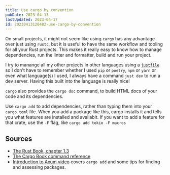 ```yaml
---
title: Use cargo by convention
pubDate: 2023-04-13
lastUpdated: 2023-04-17
id: 20230413120482-use-cargo-by-convention
---
```


On small projects, it might not seem like using `cargo` has any advantage over just using `rustc`, but it is useful to have the same workflow and tooling for all your Rust projects. This makes it really easy to know how to manage dependencies, run the linter and formatter, build and run your project.

I try to manange all my other projects in other languages using a [`justfile`](https://just.systems/man/en/) so I don't have to remember whether I used `pip` or `poetry`, `npm` or `yarn` or even what language(s) I used, I always have a command `just dev` to run a dev server. Having this built into the language is really nice!

`cargo` also provides the `cargo doc` command, to build HTML docs of your code and its dependencies.

Use `cargo add` to add dependencies, rather than typing them into your `cargo.toml` file. When you add a package like this, cargo installs it and tells you what features are installed and availablt. If you want to add a feature for that crate, use the `-F` flag, like `cargo add tokio -F macros`

## Sources

- [The Rust Book, chapter 1.3](https://rust-book.cs.brown.edu/ch01-03-hello-cargo.html#cargo-as-convention)
- [The Cargo Book command reference](https://doc.rust-lang.org/cargo/commands/cargo-doc.html)
- [Introduction to Axum video](https://www.youtube.com/watch?v=QCktBeTkOjA&list=PLrmY5pVcnuE-_CP7XZ_44HN-mDrLQV4nS&index=6) covers `cargo add` and some tips for finding and assessing packages.
